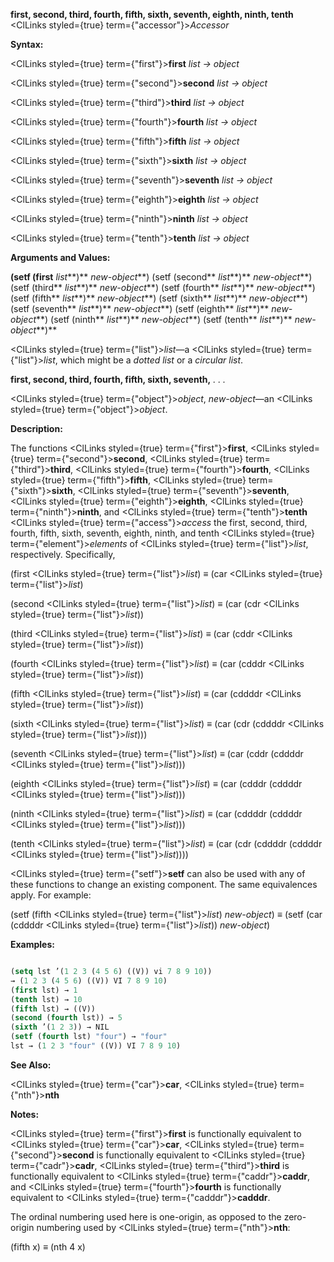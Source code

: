 **first, second, third, fourth, fifth, sixth, seventh, eighth, ninth, tenth** <ClLinks styled={true} term={"accessor"}><i>Accessor</i></ClLinks> 



**Syntax:** 



<ClLinks styled={true} term={"first"}><b>first</b></ClLinks> *list → object* 



<ClLinks styled={true} term={"second"}><b>second</b></ClLinks> *list → object* 



<ClLinks styled={true} term={"third"}><b>third</b></ClLinks> *list → object* 



<ClLinks styled={true} term={"fourth"}><b>fourth</b></ClLinks> *list → object* 



<ClLinks styled={true} term={"fifth"}><b>fifth</b></ClLinks> *list → object* 



<ClLinks styled={true} term={"sixth"}><b>sixth</b></ClLinks> *list → object* 



<ClLinks styled={true} term={"seventh"}><b>seventh</b></ClLinks> *list → object* 



<ClLinks styled={true} term={"eighth"}><b>eighth</b></ClLinks> *list → object* 



<ClLinks styled={true} term={"ninth"}><b>ninth</b></ClLinks> *list → object* 



<ClLinks styled={true} term={"tenth"}><b>tenth</b></ClLinks> *list → object* 



**Arguments and Values:** 



<!-- **(setf (first** *list<ClLinks styled={true} term={"t"}><b>*)</b></ClLinks> *new-object***) (setf (second** *list<ClLinks styled={true} term={"t"}><b>*)</b></ClLinks> *new-object***) (setf (third** *list<ClLinks styled={true} term={"t"}><b>*)</b></ClLinks> *new-object***) (setf (fourth** *list<ClLinks styled={true} term={"t"}><b>*)</b></ClLinks> *new-object***) (setf (fifth** *list<ClLinks styled={true} term={"t"}><b>*)</b></ClLinks> *new-object***) (setf (sixth** *list<ClLinks styled={true} term={"t"}><b>*)</b></ClLinks> *new-object***) (setf (seventh** *list<ClLinks styled={true} term={"t"}><b>*)</b></ClLinks> *new-object***) (setf (eighth** *list<ClLinks styled={true} term={"t"}><b>*)</b></ClLinks> *new-object***) (setf (ninth** *list<ClLinks styled={true} term={"t"}><b>*)</b></ClLinks> *new-object***) (setf (tenth** *list<ClLinks styled={true} term={"t"}><b>*)</b></ClLinks> *new-object<ClLinks styled={true} term={"t"}><b>*)</b></ClLinks>  -->
**(setf (first** *list***)** *new-object***) (setf (second** *list***)** *new-object***) (setf (third** *list***)** *new-object***) (setf (fourth** *list***)** *new-object***) (setf (fifth** *list***)** *new-object***) (setf (sixth** *list***)** *new-object***) (setf (seventh** *list***)** *new-object***) (setf (eighth** *list***)** *new-object***) (setf (ninth** *list***)** *new-object***) (setf (tenth** *list***)** *new-object***)** 



<ClLinks styled={true} term={"list"}><i>list</i></ClLinks>—a <ClLinks styled={true} term={"list"}><i>list</i></ClLinks>, which might be a *dotted list* or a *circular list*. 







 



 



**first, second, third, fourth, fifth, sixth, seventh,** *. . .* 



<ClLinks styled={true} term={"object"}><i>object</i></ClLinks>, *new-object*—an <ClLinks styled={true} term={"object"}><i>object</i></ClLinks>. 



**Description:** 



The functions <ClLinks styled={true} term={"first"}><b>first</b></ClLinks>, <ClLinks styled={true} term={"second"}><b>second</b></ClLinks>, <ClLinks styled={true} term={"third"}><b>third</b></ClLinks>, <ClLinks styled={true} term={"fourth"}><b>fourth</b></ClLinks>, <ClLinks styled={true} term={"fifth"}><b>fifth</b></ClLinks>, <ClLinks styled={true} term={"sixth"}><b>sixth</b></ClLinks>, <ClLinks styled={true} term={"seventh"}><b>seventh</b></ClLinks>, <ClLinks styled={true} term={"eighth"}><b>eighth</b></ClLinks>, <ClLinks styled={true} term={"ninth"}><b>ninth</b></ClLinks>, and <ClLinks styled={true} term={"tenth"}><b>tenth</b></ClLinks> <ClLinks styled={true} term={"access"}><i>access</i></ClLinks> the first, second, third, fourth, fifth, sixth, seventh, eighth, ninth, and tenth <ClLinks styled={true} term={"element"}><i>elements</i></ClLinks> of <ClLinks styled={true} term={"list"}><i>list</i></ClLinks>, respectively. Specifically, 



(first <ClLinks styled={true} term={"list"}><i>list</i></ClLinks>) *≡* (car <ClLinks styled={true} term={"list"}><i>list</i></ClLinks>) 



(second <ClLinks styled={true} term={"list"}><i>list</i></ClLinks>) *≡* (car (cdr <ClLinks styled={true} term={"list"}><i>list</i></ClLinks>)) 



(third <ClLinks styled={true} term={"list"}><i>list</i></ClLinks>) *≡* (car (cddr <ClLinks styled={true} term={"list"}><i>list</i></ClLinks>)) 



(fourth <ClLinks styled={true} term={"list"}><i>list</i></ClLinks>) *≡* (car (cdddr <ClLinks styled={true} term={"list"}><i>list</i></ClLinks>)) 



(fifth <ClLinks styled={true} term={"list"}><i>list</i></ClLinks>) *≡* (car (cddddr <ClLinks styled={true} term={"list"}><i>list</i></ClLinks>)) 



(sixth <ClLinks styled={true} term={"list"}><i>list</i></ClLinks>) *≡* (car (cdr (cddddr <ClLinks styled={true} term={"list"}><i>list</i></ClLinks>))) 



(seventh <ClLinks styled={true} term={"list"}><i>list</i></ClLinks>) *≡* (car (cddr (cddddr <ClLinks styled={true} term={"list"}><i>list</i></ClLinks>))) 



(eighth <ClLinks styled={true} term={"list"}><i>list</i></ClLinks>) *≡* (car (cdddr (cddddr <ClLinks styled={true} term={"list"}><i>list</i></ClLinks>))) 



(ninth <ClLinks styled={true} term={"list"}><i>list</i></ClLinks>) *≡* (car (cddddr (cddddr <ClLinks styled={true} term={"list"}><i>list</i></ClLinks>))) 



(tenth <ClLinks styled={true} term={"list"}><i>list</i></ClLinks>) *≡* (car (cdr (cddddr (cddddr <ClLinks styled={true} term={"list"}><i>list</i></ClLinks>)))) 



<ClLinks styled={true} term={"setf"}><b>setf</b></ClLinks> can also be used with any of these functions to change an existing component. The same equivalences apply. For example: 



(setf (fifth <ClLinks styled={true} term={"list"}><i>list</i></ClLinks>) *new-object*) *≡* (setf (car (cddddr <ClLinks styled={true} term={"list"}><i>list</i></ClLinks>)) *new-object*) 



**Examples:**
```lisp

(setq lst ’(1 2 3 (4 5 6) ((V)) vi 7 8 9 10)) 
→ (1 2 3 (4 5 6) ((V)) VI 7 8 9 10) 
(first lst) → 1 
(tenth lst) → 10 
(fifth lst) → ((V)) 
(second (fourth lst)) → 5 
(sixth ’(1 2 3)) → NIL 
(setf (fourth lst) "four") → "four" 
lst → (1 2 3 "four" ((V)) VI 7 8 9 10) 

```
**See Also:** 



<ClLinks styled={true} term={"car"}><b>car</b></ClLinks>, <ClLinks styled={true} term={"nth"}><b>nth</b></ClLinks> 



**Notes:** 



<ClLinks styled={true} term={"first"}><b>first</b></ClLinks> is functionally equivalent to <ClLinks styled={true} term={"car"}><b>car</b></ClLinks>, <ClLinks styled={true} term={"second"}><b>second</b></ClLinks> is functionally equivalent to <ClLinks styled={true} term={"cadr"}><b>cadr</b></ClLinks>, <ClLinks styled={true} term={"third"}><b>third</b></ClLinks> is functionally equivalent to <ClLinks styled={true} term={"caddr"}><b>caddr</b></ClLinks>, and <ClLinks styled={true} term={"fourth"}><b>fourth</b></ClLinks> is functionally equivalent to <ClLinks styled={true} term={"cadddr"}><b>cadddr</b></ClLinks>. 



The ordinal numbering used here is one-origin, as opposed to the zero-origin numbering used by <ClLinks styled={true} term={"nth"}><b>nth</b></ClLinks>: 



(fifth x) *≡* (nth 4 x) 







 



 



